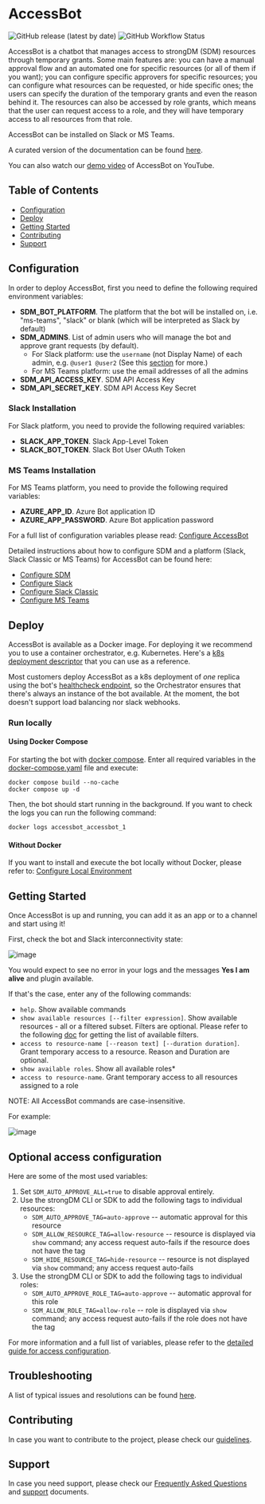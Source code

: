 # AccessBot
![GitHub release (latest by date)](https://img.shields.io/github/v/release/strongdm/accessbot)
![GitHub Workflow Status](https://img.shields.io/github/workflow/status/strongdm/accessbot/accessbot?label=tests)

AccessBot is a chatbot that manages access to strongDM (SDM) resources through temporary grants. 
Some main features are: 
you can have a manual approval flow and an automated one for specific resources (or all of them if you want);
you can configure specific approvers for specific resources;
you can configure what resources can be requested, or hide specific ones; 
the users can specify the duration of the temporary grants and even the reason behind it.
The resources can also be accessed by role grants, which means that the user can request access to a role, and they will have temporary access to all resources from that role. 

AccessBot can be installed on Slack or MS Teams.

A curated version of the documentation can be found [here](https://strongdm.github.io/accessbot/).

You can also watch our [demo video](https://www.youtube.com/watch?v=LfsbXl0b3G8) of AccessBot on YouTube.

## Table of Contents
* [Configuration](#configuration)
* [Deploy](#deploy)
* [Getting Started](#getting-started)
* [Contributing](#contributing)
* [Support](#support)

## Configuration
In order to deploy AccessBot, first you need to define the following required environment variables:
* **SDM_BOT_PLATFORM**. The platform that the bot will be installed on, i.e. "ms-teams", "slack" or blank (which will be interpreted as Slack by default)
* **SDM_ADMINS**. List of admin users who will manage the bot and approve grant requests (by default).
  - For Slack platform: use the `username` (not Display Name) of each admin, e.g. `@user1 @user2` (See this [section](docs/TROUBLESHOOTING.md#getting-slack-usernames) for more.)
  - For MS Teams platform: use the email addresses of all the admins
* **SDM_API_ACCESS_KEY**. SDM API Access Key
* **SDM_API_SECRET_KEY**. SDM API Access Key Secret

### Slack Installation
For Slack platform, you need to provide the following required variables:
* **SLACK_APP_TOKEN**. Slack App-Level Token
* **SLACK_BOT_TOKEN**. Slack Bot User OAuth Token

### MS Teams Installation
For MS Teams platform, you need to provide the following required variables:
* **AZURE_APP_ID**. Azure Bot application ID
* **AZURE_APP_PASSWORD**. Azure Bot application password

For a full list of configuration variables please read: [Configure AccessBot](docs/configure_accessbot/CONFIGURE_ACCESSBOT.md)

Detailed instructions about how to configure SDM and a platform (Slack, Slack Classic or MS Teams) for AccessBot can be found here:
* [Configure SDM](docs/configure_accessbot/CONFIGURE_SDM.md)
* [Configure Slack](docs/slack/CONFIGURE_SLACK.md)
* [Configure Slack Classic](docs/slack/CONFIGURE_SLACK_CLASSIC.md)
* [Configure MS Teams](docs/teams/CONFIGURE_MS_TEAMS.md)


## Deploy

AccessBot is available as a Docker image. For deploying it we recommend you to use a container orchestrator, e.g. Kubernetes. Here's a [k8s deployment descriptor](k8s-descriptor.yaml) that you can use as a reference.

Most customers deploy AccessBot as a k8s deployment of *one* replica using the bot's [healthcheck endpoint](.), so the Orchestrator ensures that there's always an instance of the bot available. At the moment, the bot doesn't support load balancing nor slack webhooks.

### Run locally

#### Using Docker Compose

For starting the bot with [docker compose](https://docs.docker.com/compose/install/). 
Enter all required variables in the [docker-compose.yaml](docker-compose.yaml) file and execute:

```
docker compose build --no-cache 
docker compose up -d
```

Then, the bot should start running in the background. If you want to check the logs you can run the following command: 
```
docker logs accessbot_accessbot_1
```

#### Without Docker

If you want to install and execute the bot locally without Docker, please refer to: [Configure Local Environment](docs/CONFIGURE_LOCAL_ENV.md)

## Getting Started
Once AccessBot is up and running, you can add it as an app or to a channel and start using it!

First, check the bot and Slack interconnectivity state:

![image](docs/img/health-check.gif)

You would expect to see no error in your logs and the messages **Yes I am alive** and plugin available.

If that's the case, enter any of the following commands:
* `help`. Show available commands 
* `show available resources [--filter expression]`. Show available resources - all or a filtered subset. Filters are optional. 
Please refer to the following [doc](https://www.strongdm.com/docs/automation/getting-started/filters) for getting the list of available filters.
* `access to resource-name [--reason text] [--duration duration]`. Grant temporary access to a resource. Reason and Duration are optional.
* `show available roles`. Show all available roles*
* `access to resource-name`. Grant temporary access to all resources assigned to a role

NOTE: All AccessBot commands are case-insensitive.

For example:

![image](docs/img/main-commands-tutorial.gif)

## Optional access configuration
Here are some of the most used variables:

1. Set `SDM_AUTO_APPROVE_ALL=true` to disable approval entirely.
2. Use the strongDM CLI or SDK to add the following tags to individual resources:
      - `SDM_AUTO_APPROVE_TAG=auto-approve` -- automatic approval for this resource
      - `SDM_ALLOW_RESOURCE_TAG=allow-resource` -- resource is displayed via `show` command; any access request auto-fails if the resource does not have the tag
      - `SDM_HIDE_RESOURCE_TAG=hide-resource` -- resource is not displayed via `show` command; any access request auto-fails
3. Use the strongDM CLI or SDK to add the following tags to individual roles:
      - `SDM_AUTO_APPROVE_ROLE_TAG=auto-approve` -- automatic approval for this role
      - `SDM_ALLOW_ROLE_TAG=allow-role` -- role is displayed via `show` command; any access request auto-fails if the role does not have the tag

For more information and a full list of variables, please refer to the [detailed guide for access configuration](docs/configure_accessbot/ACCESS_CONFIGURATION.md).

## Troubleshooting

A list of typical issues and resolutions can be found [here](docs/TROUBLESHOOTING.md).

## Contributing
In case you want to contribute to the project, please check our [guidelines](CONTRIBUTING.md).

## Support
In case you need support, please check our [Frequently Asked Questions](docs/FAQ.md) and [support](SUPPORT.md) documents.

